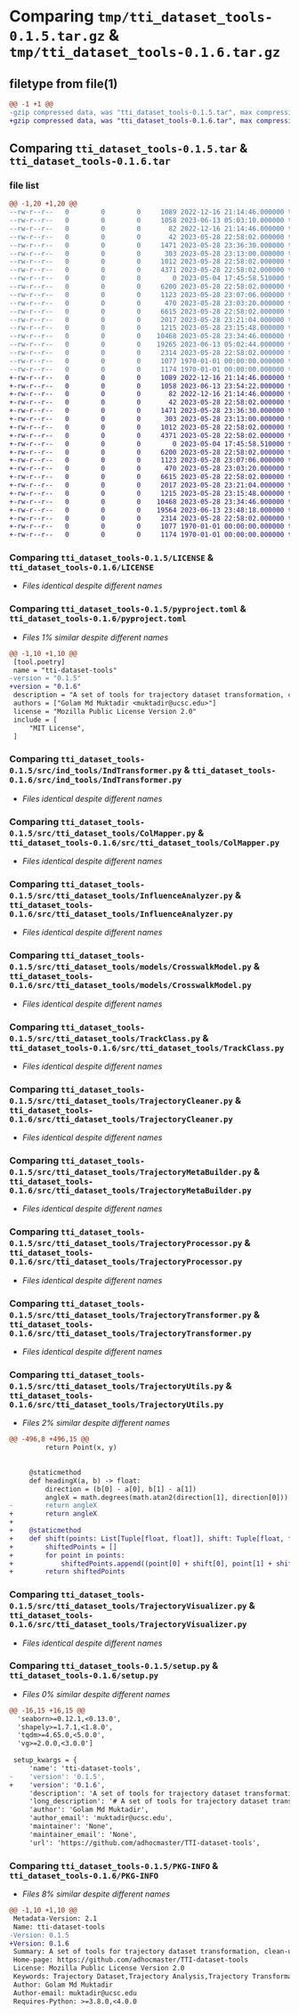 # Comparing `tmp/tti_dataset_tools-0.1.5.tar.gz` & `tmp/tti_dataset_tools-0.1.6.tar.gz`

## filetype from file(1)

```diff
@@ -1 +1 @@
-gzip compressed data, was "tti_dataset_tools-0.1.5.tar", max compression
+gzip compressed data, was "tti_dataset_tools-0.1.6.tar", max compression
```

## Comparing `tti_dataset_tools-0.1.5.tar` & `tti_dataset_tools-0.1.6.tar`

### file list

```diff
@@ -1,20 +1,20 @@
--rw-r--r--   0        0        0     1089 2022-12-16 21:14:46.000000 tti_dataset_tools-0.1.5/LICENSE
--rw-r--r--   0        0        0     1058 2023-06-13 05:03:10.000000 tti_dataset_tools-0.1.5/pyproject.toml
--rw-r--r--   0        0        0       82 2022-12-16 21:14:46.000000 tti_dataset_tools-0.1.5/README.md
--rw-r--r--   0        0        0       42 2023-05-28 22:58:02.000000 tti_dataset_tools-0.1.5/src/ind_tools/__init__.py
--rw-r--r--   0        0        0     1471 2023-05-28 23:36:30.000000 tti_dataset_tools-0.1.5/src/ind_tools/IndTransformer.py
--rw-r--r--   0        0        0      303 2023-05-28 23:13:00.000000 tti_dataset_tools-0.1.5/src/tti_dataset_tools/__init__.py
--rw-r--r--   0        0        0     1012 2023-05-28 22:58:02.000000 tti_dataset_tools-0.1.5/src/tti_dataset_tools/ColMapper.py
--rw-r--r--   0        0        0     4371 2023-05-28 22:58:02.000000 tti_dataset_tools-0.1.5/src/tti_dataset_tools/InfluenceAnalyzer.py
--rw-r--r--   0        0        0        0 2023-05-04 17:45:58.510000 tti_dataset_tools-0.1.5/src/tti_dataset_tools/models/__init__.py
--rw-r--r--   0        0        0     6200 2023-05-28 22:58:02.000000 tti_dataset_tools-0.1.5/src/tti_dataset_tools/models/CrosswalkModel.py
--rw-r--r--   0        0        0     1123 2023-05-28 23:07:06.000000 tti_dataset_tools-0.1.5/src/tti_dataset_tools/TrackClass.py
--rw-r--r--   0        0        0      470 2023-05-28 23:03:20.000000 tti_dataset_tools-0.1.5/src/tti_dataset_tools/TrackDirection.py
--rw-r--r--   0        0        0     6615 2023-05-28 22:58:02.000000 tti_dataset_tools-0.1.5/src/tti_dataset_tools/TrajectoryCleaner.py
--rw-r--r--   0        0        0     2017 2023-05-28 23:21:04.000000 tti_dataset_tools-0.1.5/src/tti_dataset_tools/TrajectoryMetaBuilder.py
--rw-r--r--   0        0        0     1215 2023-05-28 23:15:48.000000 tti_dataset_tools-0.1.5/src/tti_dataset_tools/TrajectoryProcessor.py
--rw-r--r--   0        0        0    10468 2023-05-28 23:34:46.000000 tti_dataset_tools-0.1.5/src/tti_dataset_tools/TrajectoryTransformer.py
--rw-r--r--   0        0        0    19265 2023-06-13 05:02:44.000000 tti_dataset_tools-0.1.5/src/tti_dataset_tools/TrajectoryUtils.py
--rw-r--r--   0        0        0     2314 2023-05-28 22:58:02.000000 tti_dataset_tools-0.1.5/src/tti_dataset_tools/TrajectoryVisualizer.py
--rw-r--r--   0        0        0     1077 1970-01-01 00:00:00.000000 tti_dataset_tools-0.1.5/setup.py
--rw-r--r--   0        0        0     1174 1970-01-01 00:00:00.000000 tti_dataset_tools-0.1.5/PKG-INFO
+-rw-r--r--   0        0        0     1089 2022-12-16 21:14:46.000000 tti_dataset_tools-0.1.6/LICENSE
+-rw-r--r--   0        0        0     1058 2023-06-13 23:54:22.000000 tti_dataset_tools-0.1.6/pyproject.toml
+-rw-r--r--   0        0        0       82 2022-12-16 21:14:46.000000 tti_dataset_tools-0.1.6/README.md
+-rw-r--r--   0        0        0       42 2023-05-28 22:58:02.000000 tti_dataset_tools-0.1.6/src/ind_tools/__init__.py
+-rw-r--r--   0        0        0     1471 2023-05-28 23:36:30.000000 tti_dataset_tools-0.1.6/src/ind_tools/IndTransformer.py
+-rw-r--r--   0        0        0      303 2023-05-28 23:13:00.000000 tti_dataset_tools-0.1.6/src/tti_dataset_tools/__init__.py
+-rw-r--r--   0        0        0     1012 2023-05-28 22:58:02.000000 tti_dataset_tools-0.1.6/src/tti_dataset_tools/ColMapper.py
+-rw-r--r--   0        0        0     4371 2023-05-28 22:58:02.000000 tti_dataset_tools-0.1.6/src/tti_dataset_tools/InfluenceAnalyzer.py
+-rw-r--r--   0        0        0        0 2023-05-04 17:45:58.510000 tti_dataset_tools-0.1.6/src/tti_dataset_tools/models/__init__.py
+-rw-r--r--   0        0        0     6200 2023-05-28 22:58:02.000000 tti_dataset_tools-0.1.6/src/tti_dataset_tools/models/CrosswalkModel.py
+-rw-r--r--   0        0        0     1123 2023-05-28 23:07:06.000000 tti_dataset_tools-0.1.6/src/tti_dataset_tools/TrackClass.py
+-rw-r--r--   0        0        0      470 2023-05-28 23:03:20.000000 tti_dataset_tools-0.1.6/src/tti_dataset_tools/TrackDirection.py
+-rw-r--r--   0        0        0     6615 2023-05-28 22:58:02.000000 tti_dataset_tools-0.1.6/src/tti_dataset_tools/TrajectoryCleaner.py
+-rw-r--r--   0        0        0     2017 2023-05-28 23:21:04.000000 tti_dataset_tools-0.1.6/src/tti_dataset_tools/TrajectoryMetaBuilder.py
+-rw-r--r--   0        0        0     1215 2023-05-28 23:15:48.000000 tti_dataset_tools-0.1.6/src/tti_dataset_tools/TrajectoryProcessor.py
+-rw-r--r--   0        0        0    10468 2023-05-28 23:34:46.000000 tti_dataset_tools-0.1.6/src/tti_dataset_tools/TrajectoryTransformer.py
+-rw-r--r--   0        0        0    19564 2023-06-13 23:48:18.000000 tti_dataset_tools-0.1.6/src/tti_dataset_tools/TrajectoryUtils.py
+-rw-r--r--   0        0        0     2314 2023-05-28 22:58:02.000000 tti_dataset_tools-0.1.6/src/tti_dataset_tools/TrajectoryVisualizer.py
+-rw-r--r--   0        0        0     1077 1970-01-01 00:00:00.000000 tti_dataset_tools-0.1.6/setup.py
+-rw-r--r--   0        0        0     1174 1970-01-01 00:00:00.000000 tti_dataset_tools-0.1.6/PKG-INFO
```

### Comparing `tti_dataset_tools-0.1.5/LICENSE` & `tti_dataset_tools-0.1.6/LICENSE`

 * *Files identical despite different names*

### Comparing `tti_dataset_tools-0.1.5/pyproject.toml` & `tti_dataset_tools-0.1.6/pyproject.toml`

 * *Files 1% similar despite different names*

```diff
@@ -1,10 +1,10 @@
 [tool.poetry]
 name = "tti-dataset-tools"
-version = "0.1.5"
+version = "0.1.6"
 description = "A set of tools for trajectory dataset transformation, clean-up, and augmentation"
 authors = ["Golam Md Muktadir <muktadir@ucsc.edu>"]
 license = "Mozilla Public License Version 2.0"
 include = [
     "MIT License",
 ]
```

### Comparing `tti_dataset_tools-0.1.5/src/ind_tools/IndTransformer.py` & `tti_dataset_tools-0.1.6/src/ind_tools/IndTransformer.py`

 * *Files identical despite different names*

### Comparing `tti_dataset_tools-0.1.5/src/tti_dataset_tools/ColMapper.py` & `tti_dataset_tools-0.1.6/src/tti_dataset_tools/ColMapper.py`

 * *Files identical despite different names*

### Comparing `tti_dataset_tools-0.1.5/src/tti_dataset_tools/InfluenceAnalyzer.py` & `tti_dataset_tools-0.1.6/src/tti_dataset_tools/InfluenceAnalyzer.py`

 * *Files identical despite different names*

### Comparing `tti_dataset_tools-0.1.5/src/tti_dataset_tools/models/CrosswalkModel.py` & `tti_dataset_tools-0.1.6/src/tti_dataset_tools/models/CrosswalkModel.py`

 * *Files identical despite different names*

### Comparing `tti_dataset_tools-0.1.5/src/tti_dataset_tools/TrackClass.py` & `tti_dataset_tools-0.1.6/src/tti_dataset_tools/TrackClass.py`

 * *Files identical despite different names*

### Comparing `tti_dataset_tools-0.1.5/src/tti_dataset_tools/TrajectoryCleaner.py` & `tti_dataset_tools-0.1.6/src/tti_dataset_tools/TrajectoryCleaner.py`

 * *Files identical despite different names*

### Comparing `tti_dataset_tools-0.1.5/src/tti_dataset_tools/TrajectoryMetaBuilder.py` & `tti_dataset_tools-0.1.6/src/tti_dataset_tools/TrajectoryMetaBuilder.py`

 * *Files identical despite different names*

### Comparing `tti_dataset_tools-0.1.5/src/tti_dataset_tools/TrajectoryProcessor.py` & `tti_dataset_tools-0.1.6/src/tti_dataset_tools/TrajectoryProcessor.py`

 * *Files identical despite different names*

### Comparing `tti_dataset_tools-0.1.5/src/tti_dataset_tools/TrajectoryTransformer.py` & `tti_dataset_tools-0.1.6/src/tti_dataset_tools/TrajectoryTransformer.py`

 * *Files identical despite different names*

### Comparing `tti_dataset_tools-0.1.5/src/tti_dataset_tools/TrajectoryUtils.py` & `tti_dataset_tools-0.1.6/src/tti_dataset_tools/TrajectoryUtils.py`

 * *Files 2% similar despite different names*

```diff
@@ -496,8 +496,15 @@
         return Point(x, y)
 
 
     @staticmethod
     def headingX(a, b) -> float:
         direction = (b[0] - a[0], b[1] - a[1])
         angleX = math.degrees(math.atan2(direction[1], direction[0]))
-        return angleX
+        return angleX
+    
+    @staticmethod
+    def shift(points: List[Tuple[float, float]], shift: Tuple[float, float]) -> List[Tuple[float, float]]:
+        shiftedPoints = []
+        for point in points:
+            shiftedPoints.append((point[0] + shift[0], point[1] + shift[1]))
+        return shiftedPoints
```

### Comparing `tti_dataset_tools-0.1.5/src/tti_dataset_tools/TrajectoryVisualizer.py` & `tti_dataset_tools-0.1.6/src/tti_dataset_tools/TrajectoryVisualizer.py`

 * *Files identical despite different names*

### Comparing `tti_dataset_tools-0.1.5/setup.py` & `tti_dataset_tools-0.1.6/setup.py`

 * *Files 0% similar despite different names*

```diff
@@ -16,15 +16,15 @@
  'seaborn>=0.12.1,<0.13.0',
  'shapely>=1.7.1,<1.8.0',
  'tqdm>=4.65.0,<5.0.0',
  'vg>=2.0.0,<3.0.0']
 
 setup_kwargs = {
     'name': 'tti-dataset-tools',
-    'version': '0.1.5',
+    'version': '0.1.6',
     'description': 'A set of tools for trajectory dataset transformation, clean-up, and augmentation',
     'long_description': '# A set of tools for trajectory dataset transformation, clean-up, and augmentation',
     'author': 'Golam Md Muktadir',
     'author_email': 'muktadir@ucsc.edu',
     'maintainer': 'None',
     'maintainer_email': 'None',
     'url': 'https://github.com/adhocmaster/TTI-dataset-tools',
```

### Comparing `tti_dataset_tools-0.1.5/PKG-INFO` & `tti_dataset_tools-0.1.6/PKG-INFO`

 * *Files 8% similar despite different names*

```diff
@@ -1,10 +1,10 @@
 Metadata-Version: 2.1
 Name: tti-dataset-tools
-Version: 0.1.5
+Version: 0.1.6
 Summary: A set of tools for trajectory dataset transformation, clean-up, and augmentation
 Home-page: https://github.com/adhocmaster/TTI-dataset-tools
 License: Mozilla Public License Version 2.0
 Keywords: Trajectory Dataset,Trajectory Analysis,Trajectory Transformation,Trajectory Augmentation
 Author: Golam Md Muktadir
 Author-email: muktadir@ucsc.edu
 Requires-Python: >=3.8.0,<4.0.0
```

